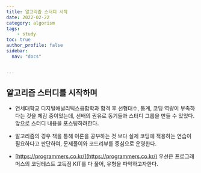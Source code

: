 ```yaml
---
title: 알고리즘 스터디 시작
date: 2022-02-22
category: algorism
tags:
    - study
toc: true
author_profile: false
sidebar:
  nav: "docs"


---
```


## 알고리즘 스터디를 시작하며

- 연세대학교 디지털애널리틱스융합학과 합격 후 선형대수, 통계, 코딩 역량이 부족하다는 것을 체감 중이었는데, 선배의 권유로 동기들과 스터디 그룹을 만들 수 있었다. 앞으로 스터디 내용을 포스팅하려한다. 

- 알고리즘의 경우 책을 통해 이론을 공부하는 것 보다 실제 코딩에 적용하는 연습이 필요하다고 판단하여, 문제풀이와 코드리뷰를 중심으로 운영한다.

- [https://programmers.co.kr/](https://programmers.co.kr/) 우선은 프로그래머스의 코딩테스트 고득점 KIT를 다 풀어, 유형을 파악하고자한다.


